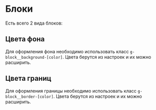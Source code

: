 # Блоки

Есть всего 2 вида блоков:

## Цвета фона

Для оформления фона необходимо использовать класс `g-block__background-[color]`. Цвета берутся из настроек и их можно расширить.

## Цвета границ

Для оформления границы необходимо использовать класс `g-block__border-[color]`. Цвета берутся из настроек и их можно расширить.